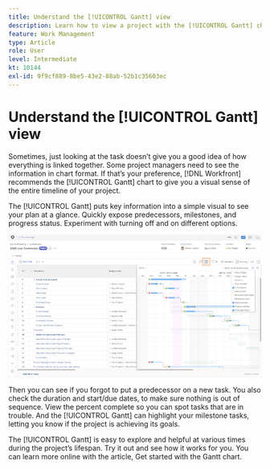 ```yaml
---
title: Understand the [!UICONTROL Gantt] view
description: Learn how to view a project with the [!UICONTROL Gantt] chart in [!DNL  ].
feature: Work Management
type: Article
role: User
level: Intermediate
kt: 10144
exl-id: 9f9cf889-8be5-43e2-88ab-52b1c35603ec
---
```

# Understand the [!UICONTROL Gantt] view

Sometimes, just looking at the task doesn’t give you a good idea of how everything is linked together. Some project managers need to see the information in chart format. If that’s your preference, [!DNL Workfront] recommends the [!UICONTROL Gantt] chart to give you a visual sense of the entire timeline of your project.

The [!UICONTROL Gantt] puts key information into a simple visual to see your plan at a glance. Quickly expose predecessors, milestones, and progress status. Experiment with turning off and on different options.

![[!UICONTROL Gantt] chart](assets/planner-fund-gantt.png)

Then you can see if you forgot to put a predecessor on a new task. You also check the duration and start/due dates, to make sure nothing is out of sequence. View the percent complete so you can spot tasks that are in trouble. And the [!UICONTROL Gantt] can highlight your milestone tasks, letting you know if the project is achieving its goals.

<!---
this paragraph needs an article URL
--->

The [!UICONTROL Gantt] is easy to explore and helpful at various times during the project’s lifespan. Try it out and see how it works for you. You can learn more online with the article, Get started with the Gantt chart.

<!---
Getting started with the Gantt chart
Overview of the project critical path
--->
